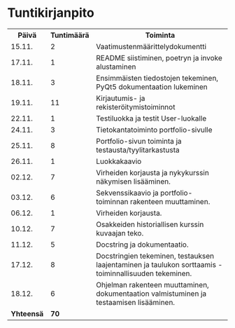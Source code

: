 # Tuntikirjanpito

<table>
    <tr>
        <th>Päivä</th>
        <th>Tuntimäärä</th>
        <th>Toiminta</th>
    </tr>
    <tr>
        <td>15.11.</td>
        <td>2</td>
        <td>Vaatimustenmäärittelydokumentti</td>
    </tr>
    <tr>
        <td>17.11.</td>
        <td>1</td>
        <td>README siistiminen, poetryn ja invoke alustaminen</td>
    </tr>
    <tr>
        <td>18.11.</td>
        <td>3</td>
        <td>Ensimmäisten tiedostojen tekeminen, PyQt5 dokumentaation lukeminen</td>
    </tr>
    <tr>
        <td>19.11.</td>
        <td>11</td>
        <td>Kirjautumis- ja rekisteröitymistoiminnot</td>
    </tr>
    <tr>
        <td>22.11.</td>
        <td>1</td>
        <td>Testiluokka ja testit User-luokalle</td>
    </tr>
    <tr>
        <td>24.11.</td>
        <td>3</td>
        <td>Tietokantatoiminto portfolio-sivulle</td>
    </tr>
    <tr>
        <td>25.11.</td>
        <td>8</td>
        <td>Portfolio-sivun toiminta ja testausta/tyylitarkastusta</td>
    </tr>
    <tr>
        <td>26.11.</td>
        <td>1</td>
        <td>Luokkakaavio</td>
    </tr>
    <tr>
        <td>02.12.</td>
        <td>7</td>
        <td>Virheiden korjausta ja nykykurssin näkymisen lisääminen.</td>
    </tr>
    <tr>
        <td>03.12.</td>
        <td>6</td>
        <td>Sekvenssikaavio ja portfolio-toiminnan rakenteen muuttaminen.</td>
    </tr>
    <tr>
        <td>06.12.</td>
        <td>1</td>
        <td>Virheiden korjausta.</td>
    </tr>
    <tr>
        <td>10.12.</td>
        <td>7</td>
        <td>Osakkeiden historiallisen kurssin kuvaajan teko.</td>
    </tr>
    <tr>
        <td>11.12.</td>
        <td>5</td>
        <td>Docstring ja dokumentaatio.</td>
    </tr>
    <tr>
        <td>17.12.</td>
        <td>8</td>
        <td>Docstringien tekeminen, testauksen laajentaminen ja taulukon sorttaamis -toiminnallisuuden tekeminen.</td>
    </tr>
     <tr>
        <td>18.12.</td>
        <td>6</td>
        <td>Ohjelman rakenteen muuttaminen, dokumentaation valmistuminen ja testaamisen lisääminen.</td>
    </tr>
    <tr>
        <td><b>Yhteensä</b></td>
        <td><b>70</b></td>
        <td></td>
    </tr>
</table>
